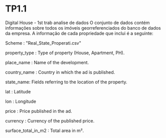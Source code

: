 # TP1.1
Digital House - 1st trab analise de dados
O conjunto de dados contém informações sobre todos os imóveis georreferenciados do
banco de dados da empresa. A informação de cada propriedade que inclui é a seguinte:

Scheme : "Real_State_Properati.csv"

  property_type : Type of property (House, Apartment, PH).
  
  place_name : Name of the development.
  
  country_name : Country in which the ad is published.
  
  state_name: Fields referring to the location of the property.
  
  lat : Latitude
  
  lon : Longitude
  
  price : Price published in the ad.
  
  currency : Currency of the published price.
  
  surface_total_in_m2 : Total area in m².
